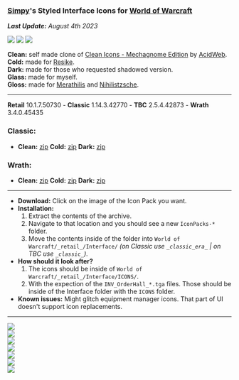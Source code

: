 ### [Simpy](https://github.com/kodewdle)'s Styled Interface Icons for [World of Warcraft](https://worldofwarcraft.com)

_**Last Update:** August 4th 2023_  

[![](https://img.shields.io/badge/Support-❤️-FF96D7?style=flat-square&logo=paypal)](https://paypal.me/koditaylor)
[![](https://img.shields.io/github/downloads/kodewdle/IconPacks/total?style=flat-square&color=1784d1&label=Total%20Downloads)](https://github.com/kodewdle/IconPacks/releases)
[![](https://img.shields.io/github/downloads/kodewdle/IconPacks/latest/total?style=flat-square&color=1784d1&label=Downloads)](https://github.com/kodewdle/IconPacks/releases/latest)

**Clean:** self made clone of [Clean Icons - Mechagnome Edition](https://github.com/AcidWeb/Clean-Icons-Mechagnome-Edition) by [AcidWeb](https://github.com/AcidWeb).  
**Cold:** made for [Resike](https://github.com/Resike).  
**Dark:** made for those who requested shadowed version.  
**Glass:** made for myself.  
**Gloss:** made for [Merathilis](https://github.com/Merathilis) and [Nihilistzsche](https://github.com/nihilistzsche).  

---

**Retail** 10.1.7.50730 - **Classic** 1.14.3.42770 - **TBC** 2.5.4.42873 - **Wrath** 3.4.0.45435
### Classic:
 - **Clean:** [zip](https://github.com/kodewdle/IconPacks/releases/latest/download/clean-classic.zip) **Cold:** [zip](https://github.com/kodewdle/IconPacks/releases/latest/download/cold-classic.zip) **Dark:** [zip](https://github.com/kodewdle/IconPacks/releases/latest/download/dark-classic.zip)
### **Wrath:**
 - **Clean:** [zip](https://github.com/kodewdle/IconPacks/releases/latest/download/clean-wrath.zip) **Cold:** [zip](https://github.com/kodewdle/IconPacks/releases/latest/download/cold-wrath.zip) **Dark:** [zip](https://github.com/kodewdle/IconPacks/releases/latest/download/dark-wrath.zip)

---

- **Download:**  Click on the image of the Icon Pack you want.  
- **Installation:**
  1) Extract the contents of the archive.  
  2) Navigate to that location and you should see a new `IconPacks-*` folder.
  3) Move the contents inside of the folder into `World of Warcraft/_retail_/Interface/` *(on Classic use `_classic_era_` | on TBC use `_classic_`).*
- **How should it look after?**
  1) The icons should be inside of `World of Warcraft/_retail_/Interface/ICONS/`.  
  2) With the expection of the `INV_OrderHall_*.tga` files. Those should be inside of the Interface folder with the `ICONS` folder.
- **Known issues:**  Might glitch equipment manager icons. That part of UI doesn't support icon replacements.  

---

[![](https://raw.githubusercontent.com/kodewdle/IconPacks/main/previews/clean.jpg)](https://github.com/kodewdle/IconPacks/releases/latest/download/clean.zip "Click to Download: Clean")  
[![](https://raw.githubusercontent.com/kodewdle/IconPacks/main/previews/cold.jpg)](https://github.com/kodewdle/IconPacks/releases/latest/download/cold.zip "Click to Download: Cold")  
[![](https://raw.githubusercontent.com/kodewdle/IconPacks/main/previews/dark.jpg)](https://github.com/kodewdle/IconPacks/releases/latest/download/dark.zip "Click to Download: Dark")  
[![](https://raw.githubusercontent.com/kodewdle/IconPacks/main/previews/glass.jpg)](https://github.com/kodewdle/IconPacks/releases/latest/download/glass.zip "Click to Download: Glass Version 1")  
[![](https://raw.githubusercontent.com/kodewdle/IconPacks/main/previews/glass_v2.jpg)](https://github.com/kodewdle/IconPacks/releases/latest/download/glass-v2.zip "Click to Download: Glass Version 2")  
[![](https://raw.githubusercontent.com/kodewdle/IconPacks/main/previews/gloss.jpg)](https://github.com/kodewdle/IconPacks/releases/latest/download/gloss.zip "Click to Download: Gloss Version 1")  
[![](https://raw.githubusercontent.com/kodewdle/IconPacks/main/previews/gloss_v2.jpg)](https://github.com/kodewdle/IconPacks/releases/latest/download/gloss-v2.zip "Click to Download: Gloss Version 2")  
